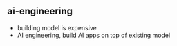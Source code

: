 ## ai-engineering
- building model is expensive
- AI engineering, build AI apps on top of existing model
